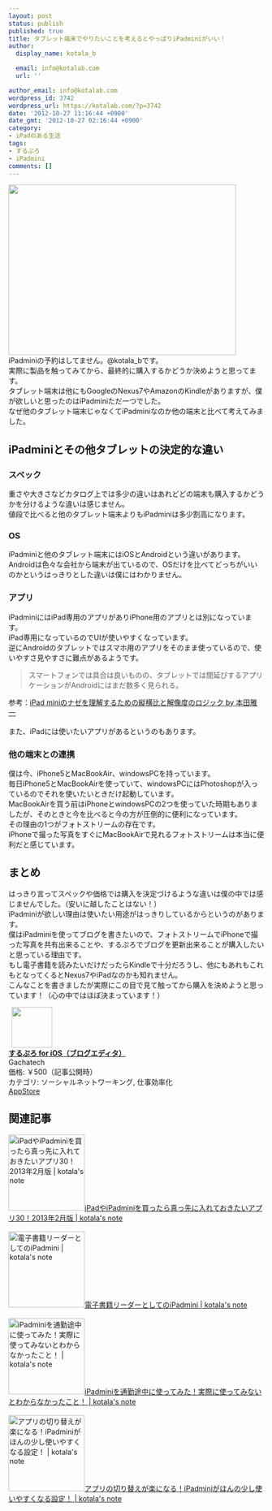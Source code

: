 ```yaml
---
layout: post
status: publish
published: true
title: タブレット端末でやりたいことを考えるとやっぱりiPadminiがいい！
author:
  display_name: kotala_b

  email: info@kotalab.com
  url: ''

author_email: info@kotalab.com
wordpress_id: 3742
wordpress_url: https://kotalab.com/?p=3742
date: '2012-10-27 11:16:44 +0900'
date_gmt: '2012-10-27 02:16:44 +0900'
category:
- iPadのある生活
tags:
- するぷろ
- iPadmini
comments: []
---
```

<p><a href="https://kotalab.com/wp-content/uploads/ipadmini_121027.jpg" target="_blank"><img src="https://kotalab.com/wp-content/uploads/ipadmini_121027.jpg" alt="" title="ipadmini_121027" width="448" height="336" class="alignnone size-full wp-image-3744" /></a><br />
iPadminiの予約はしてません。@kotala_bです。<br />
実際に製品を触ってみてから、最終的に購入するかどうか決めようと思ってます。<br />
タブレット端末は他にもGoogleのNexus7やAmazonのKindleがありますが、僕が欲しいと思ったのはiPadminiただ一つでした。<br />
なぜ他のタブレット端末じゃなくてiPadminiなのか他の端末と比べて考えてみました。<br />
</p>
<!--more-->
<h2>iPadminiとその他タブレットの決定的な違い</h2>
<h3>スペック</h3>
<p>重さや大きさなどカタログ上では多少の違いはあれどどの端末も購入するかどうかを分けるような違いは感じません。<br />
値段で比べると他のタブレット端末よりもiPadminiは多少割高になります。</p>
<h3>OS</h3>
<p>iPadminiと他のタブレット端末にはiOSとAndroidという違いがあります。<br />
Androidは色々な会社から端末が出ているので、OSだけを比べてどっちがいいのかというはっきりとした違いは僕にはわかりません。</p>
<h3>アプリ</h3>
<p>iPadminiにはiPad専用のアプリがありiPhone用のアプリとは別になっています。<br />
iPad専用になっているのでUIが使いやすくなっています。<br />
逆にAndroidのタブレットではスマホ用のアプリをそのまま使っているので、使いやすさ見やすさに難点があるようです。</p>
<blockquote><p>スマートフォンでは具合は良いものの、タブレットでは間延びするアプリケーションがAndroidにはまだ数多く見られる。
</p></blockquote>
<p>参考：<a href="http://weekly.ascii.jp/elem/000/000/114/114461/" target="_blank">iPad miniのナゼを理解するための縦横比と解像度のロジック by 本田雅一</a><a href="https://b.hatena.ne.jp/entry/http://weekly.ascii.jp/elem/000/000/114/114461/" target="_blank"><img border="0" src="https://b.hatena.ne.jp/entry/image/http://weekly.ascii.jp/elem/000/000/114/114461/" alt="" /></a><br style="clear:both;" /><br />
また、iPadには使いたいアプリがあるというのもあります。</p>
<h3>他の端末との連携</h3>
<p>僕は今、iPhone5とMacBookAir、windowsPCを持っています。<br />
毎日iPhone5とMacBookAirを使っていて、windowsPCにはPhotoshopが入っているのでそれを使いたいときだけ起動しています。<br />
MacBookAirを買う前はiPhoneとwindowsPCの2つを使っていた時期もありましたが、そのときと今を比べると今の方が圧倒的に便利になっています。<br />
その理由の1つがフォトストリームの存在です。<br />
iPhoneで撮った写真をすぐにMacBookAirで見れるフォトストリームは本当に便利だと感じています。</p>
<h2>まとめ</h2>
<p>はっきり言ってスペックや価格では購入を決定づけるような違いは僕の中では感じませんでした。（安いに越したことはない！）<br />
iPadminiが欲しい理由は使いたい用途がはっきりしているからというのがあります。<br />
僕はiPadminiを使ってブログを書きたいので、フォトストリームでiPhoneで撮った写真を共有出来ることや、するぷろでブログを更新出来ることが購入したいと思っている理由です。<br />
もし電子書籍を読みたいだけだったらKindleで十分だろうし、他にもあれもこれもとなってくるとNexus7やiPadなのかも知れません。<br />
こんなことを書きましたが実際にこの目で見て触ってから購入を決めようと思っています！（心の中ではほぼ決まっています！）</p>
<div class="applink">
<div class="applinkimg"><a href="https://itunes.apple.com/jp/app/surupuro-for-ios-buroguedita/id436676299?mt=8&uo=4&at=10l4yU" rel="nofollow" target="_blank"><img hspace="6" src="http://a719.phobos.apple.com/us/r30/Purple/v4/65/cb/b3/65cbb3f2-2ee6-e256-dfc6-a3d0a71164a5/mzl.rsnfterj.jpg" width="80" /></a></div>
<div class="applinktext">
<div class="applinktitle"><strong><a href="https://itunes.apple.com/jp/app/surupuro-for-ios-buroguedita/id436676299?mt=8&uo=4&at=10l4yU" rel="nofollow" target="_blank">するぷろ for iOS（ブログエディタ）</a></strong></div>
<div class="applinkinfo">Gachatech</div>
<div class="applinkinfo">価格: ￥500（記事公開時）</div>
<div class="applinkinfo">カテゴリ: ソーシャルネットワーキング, 仕事効率化</div>
</div>
<div class="clear"></div>
<div class="appstorelink"><a href="https://itunes.apple.com/jp/app/surupuro-for-ios-buroguedita/id436676299?mt=8&uo=4&at=10l4yU" rel="nofollow" target="_blank">AppStore</a></div>
</div>
<h2 class="rele">関連記事</h2>
<p><a href="https://kotalab.com/ipad-app30" target="_blank"><img  class="alignleft" src="https://kotalab.com/wp-content/uploads/ipadmini_121221-448x448.jpg" alt="iPadやiPadminiを買ったら真っ先に入れておきたいアプリ30！2013年2月版 | kotala's note" width="150" /></a><a href="https://kotalab.com/ipad-app30" target="_blank">iPadやiPadminiを買ったら真っ先に入れておきたいアプリ30！2013年2月版 | kotala's note</a><br style="clear:both;" /><br />
<a href="https://kotalab.com/denshi-ipadmini" target="_blank"><img  class="alignleft" src="https://kotalab.com/wp-content/uploads/ipadmini_121028.jpg" alt="電子書籍リーダーとしてのiPadmini | kotala's note" width="150" /></a><a href="https://kotalab.com/denshi-ipadmini" target="_blank">電子書籍リーダーとしてのiPadmini | kotala's note</a><br style="clear:both;" /><br />
<a href="https://kotalab.com/ipadmini-train" target="_blank"><img  class="alignleft" src="https://kotalab.com/wp-content/uploads/slooProImg_20121102132952.jpg" alt="iPadminiを通勤途中に使ってみた！実際に使ってみないとわからなかったこと！ | kotala's note" width="150" /></a><a href="https://kotalab.com/ipadmini-train" target="_blank">iPadminiを通勤途中に使ってみた！実際に使ってみないとわからなかったこと！ | kotala's note</a><br style="clear:both;" /><br />
<a href="https://kotalab.com/ipadmini-settings" target="_blank"><img  class="alignleft" src="https://kotalab.com/wp-content/uploads/ipadmini130108-448x300.jpg" alt="アプリの切り替えが楽になる！iPadminiがほんの少し使いやすくなる設定！ | kotala's note" width="150" /></a><a href="https://kotalab.com/ipadmini-settings" target="_blank">アプリの切り替えが楽になる！iPadminiがほんの少し使いやすくなる設定！ | kotala's note</a><br style="clear:both;" /></p>
